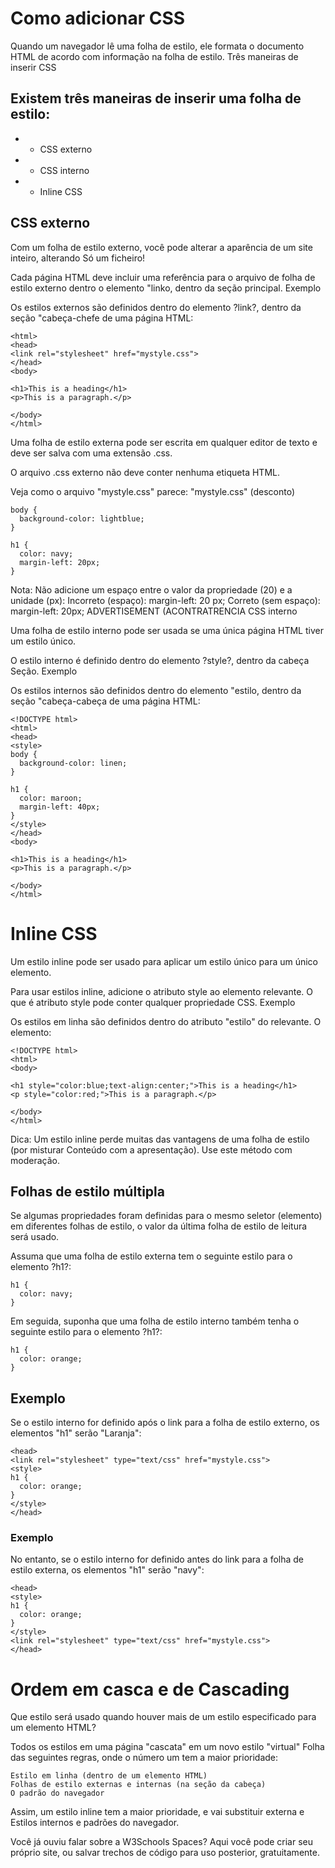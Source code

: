 # Como adicionar CSS

Quando um navegador lê uma folha de estilo, ele formata o documento HTML de acordo com informação na folha de estilo.
Três maneiras de inserir CSS

## Existem três maneiras de inserir uma folha de estilo:

- * CSS externo
- * CSS interno
- * Inline CSS

## CSS externo

Com um folha de estilo externo, você pode alterar a aparência de um site inteiro, alterando Só um ficheiro!

Cada página HTML deve incluir uma referência para o arquivo de folha de estilo externo dentro o elemento "linko, dentro da seção principal.
Exemplo

Os estilos externos são definidos dentro do elemento ?link?, dentro da seção "cabeça-chefe de uma página HTML:
``` <!DOCTYPE html>
<html>
<head>
<link rel="stylesheet" href="mystyle.css">
</head>
<body>

<h1>This is a heading</h1>
<p>This is a paragraph.</p>

</body>
</html>
```
Uma folha de estilo externa pode ser escrita em qualquer editor de texto e deve ser salva com uma extensão .css.

O arquivo .css externo não deve conter nenhuma etiqueta HTML.

Veja como o arquivo "mystyle.css" parece:
"mystyle.css" (desconto)
```
body {
  background-color: lightblue;
}

h1 {
  color: navy;
  margin-left: 20px;
}
```
Nota: Não adicione um espaço entre o valor da propriedade (20) e a unidade (px):
Incorreto (espaço): margin-left: 20 px;
Correto (sem espaço): margin-left: 20px;
ADVERTISEMENT (ACONTRATRENCIA
CSS interno

Uma folha de estilo interno pode ser usada se uma única página HTML tiver um estilo único.

O estilo interno é definido dentro do elemento ?style?, dentro da cabeça Seção.
Exemplo

Os estilos internos são definidos dentro do elemento "estilo, dentro da seção "cabeça-cabeça de uma página HTML:
```
<!DOCTYPE html>
<html>
<head>
<style>
body {
  background-color: linen;
}

h1 {
  color: maroon;
  margin-left: 40px;
}
</style>
</head>
<body>

<h1>This is a heading</h1>
<p>This is a paragraph.</p>

</body>
</html>
```
# Inline CSS

Um estilo inline pode ser usado para aplicar um estilo único para um único elemento.

Para usar estilos inline, adicione o atributo style ao elemento relevante. O que é atributo style pode conter qualquer propriedade CSS.
Exemplo

Os estilos em linha são definidos dentro do atributo "estilo" do relevante. O elemento:
```
<!DOCTYPE html>
<html>
<body>

<h1 style="color:blue;text-align:center;">This is a heading</h1>
<p style="color:red;">This is a paragraph.</p>

</body>
</html>
```
Dica: Um estilo inline perde muitas das vantagens de uma folha de estilo (por misturar Conteúdo com a apresentação). Use este método com moderação.

## Folhas de estilo múltipla

Se algumas propriedades foram definidas para o mesmo seletor (elemento) em diferentes folhas de estilo, o valor da última folha de estilo de leitura será usado.

Assuma que uma folha de estilo externa tem o seguinte estilo para o elemento ?h1?:
```
h1 {
  color: navy;
}
```

Em seguida, suponha que uma folha de estilo interno também tenha o seguinte estilo para o elemento ?h1?:
```
h1 {
  color: orange;   
}
```
## Exemplo

Se o estilo interno for definido após o link para a folha de estilo externo, os elementos "h1" serão "Laranja":
```
<head>
<link rel="stylesheet" type="text/css" href="mystyle.css">
<style>
h1 {
  color: orange;
}
</style>
</head>
```
### Exemplo

No entanto, se o estilo interno for definido antes do link para a folha de estilo externa, os elementos "h1" serão "navy":
```
<head>
<style>
h1 {
  color: orange;
}
</style>
<link rel="stylesheet" type="text/css" href="mystyle.css">
</head>
```
# Ordem em casca e de Cascading

Que estilo será usado quando houver mais de um estilo especificado para um elemento HTML?

Todos os estilos em uma página "cascata" em um novo estilo "virtual" Folha das seguintes regras, onde o número um tem a maior prioridade:

    Estilo em linha (dentro de um elemento HTML)
    Folhas de estilo externas e internas (na seção da cabeça)
    O padrão do navegador

Assim, um estilo inline tem a maior prioridade, e vai substituir externa e Estilos internos e padrões do navegador.

Você já ouviu falar sobre a W3Schools Spaces? Aqui você pode criar seu próprio site, ou salvar trechos de código para uso posterior, gratuitamente.
